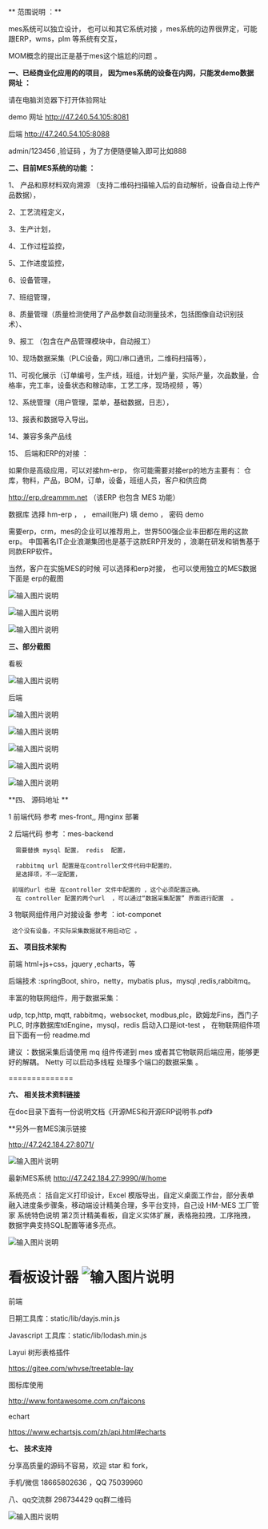 ** 范围说明 ：** 

mes系统可以独立设计， 也可以和其它系统对接 ，mes系统的边界很界定，可能跟ERP，wms，plm 等系统有交互，

MOM概念的提出正是基于mes这个尴尬的问题 。


**一、已经商业化应用的的项目， 因为mes系统的设备在内网，只能发demo数据网址 ：** 

请在电脑浏览器下打开体验网址

demo  网址 http://47.240.54.105:8081

后端  http://47.240.54.105:8088 

 admin/123456   ,验证码 ，为了方便随便输入即可比如888

**二、目前MES系统的功能 ：** 

1、 产品和原材料双向溯源 （支持二维码扫描输入后的自动解析，设备自动上传产品数据），

2、工艺流程定义，

3、生产计划， 

4、工作过程监控，

5、工作进度监控，

6、设备管理，

7、班组管理，

8、质量管理（质量检测使用了产品参数自动测量技术，包括图像自动识别技术）、

9、报工 （包含在产品管理模块中，自动报工）

10、现场数据采集（PLC设备，网口/串口通讯，二维码扫描等），

11、可视化展示（订单编号，生产线，班组，计划产量，实际产量，次品数量，合格率，完工率，设备状态和稼动率，工艺工序，现场视频 ，等）

12、系统管理（用户管理，菜单，基础数据，日志），

13、报表和数据导入导出。

14、兼容多条产品线 

15、 后端和ERP的对接 ：

如果你是高级应用，可以对接hm-erp，
你可能需要对接erp的地方主要有：
仓库，物料，产品，BOM，订单，设备，班组人员，客户和供应商

http://erp.dreammm.net
（该ERP 也包含 MES 功能）

数据库  选择 hm-erp ，
  ，  email(账户) 填 demo ， 密码 demo

 需要erp，crm，mes的企业可以推荐用上，世界500强企业丰田都在用的这款erp。
 中国著名IT企业浪潮集团也是基于这款ERP开发的 ，浪潮在研发和销售基于同款ERP软件。

当然，客户在实施MES的时候 可以选择和erp对接， 也可以使用独立的MES数据 
下面是 erp的截图  

![输入图片说明](images/image-apps.png)

![输入图片说明](images/image-manfacture.png)


![输入图片说明](images/image-application.png)

**三、部分截图**

看板

![输入图片说明](images/image.png)


后端


![输入图片说明](images/image-order-gant.png)

![输入图片说明](images/image-daliy-plan.png)

![输入图片说明](images/image3.png)

![输入图片说明](images/image--%E6%95%B0%E6%8D%AE%E9%87%87%E9%9B%86%E9%85%8D%E7%BD%AE-%E7%BC%96%E8%BE%91.png)


![输入图片说明](images/image=product.png)

**四、 源码地址 **


1     前端代码 参考 mes-front,,  用nginx 部署

2   后端代码 参考 ：mes-backend  


      需要替换 mysql 配置， redis  配置，  

      rabbitmq url 配置是在controller文件代码中配置的，
      是选择项，不一定配置， 

     前端的url 也是 在controller 文件中配置的 ，这个必须配置正确。
      在 controller 配置的两个url  ，可以通过“数据采集配置” 界面进行配置  。

3   物联网组件用户对接设备  参考  ：iot-componet

     这个没有设备，不实际采集数据就不用启动它 。
     

**五、 项目技术架构**

前端    html+js+css，jquery ,echarts，等

后端技术 :springBoot, shiro，netty，mybatis plus，mysql ,redis,rabbitmq。

丰富的物联网组件，用于数据采集：

udp, tcp,http, mqtt, rabbitmq，websocket, modbus,plc，欧姆龙Fins，西门子 PLC,
时序数据库tdEngine，mysql，redis
启动入口是iot-test ，
在物联网组件项目下面有一份 readme.md

建议 ：数据采集后请使用 mq 组件传递到 mes 或者其它物联网后端应用，能够更好的解耦。
Netty 可以启动多线程 处理多个端口的数据采集 。

==============

**六、 相关技术资料链接**

在doc目录下面有一份说明文档《开源MES和开源ERP说明书.pdf》


**另外一套MES演示链接 

http://47.242.184.27:8071/

![输入图片说明](images/other-mes.png)



最新MES系统 
http://47.242.184.27:9990/#/home

系统亮点：
括自定义打印设计，Excel 模版导出，自定义桌面工作台，部分表单融入进度条步骤条，移动端设计精美合理，多平台支持，自己设
HM-MES 工厂管家 系统特色说明 第2页计精美看板，自定义实体扩展，表格拖拉拽，工序拖拽，数据字典支持SQL配置等诸多亮点。


![输入图片说明](images/image-new.png)


看板设计器
![输入图片说明](kanban.png)
==============

前端

日期工具库：static/lib/dayjs.min.js

Javascript 工具库：static/lib/lodash.min.js

Layui 树形表格插件

https://gitee.com/whvse/treetable-lay

图标库使用

http://www.fontawesome.com.cn/faicons

echart

https://www.echartsjs.com/zh/api.html#echarts


**七、  技术支持**

 分享高质量的源码不容易，欢迎 star 和 fork，

手机/微信 18665802636 ，QQ 75039960

八、qq交流群 298734429 
qq群二维码 

![输入图片说明](images/image-qq%E7%BE%A4%E4%BA%8C%E7%BB%B4%E7%A0%81.png)
